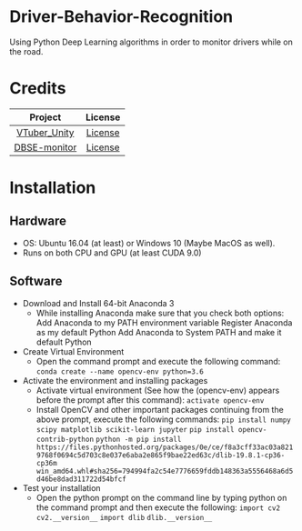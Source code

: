 # Driver-Behavior-Recognition

Using Python Deep Learning algorithms in order to monitor drivers while on the road.




# Credits 

| Project | License  | 
| :---:   | :-: | 
| [VTuber_Unity](https://github.com/kwea123/VTuber_Unity/tree/3becbfa73d424d565d2750b22139ea373381fc3b) | [License](https://github.com/kwea123/VTuber_Unity/tree/3becbfa73d424d565d2750b22139ea373381fc3b/licenses) |
| [DBSE-monitor](https://github.com/altaga/DBSE-monitor) | [License](https://github.com/altaga/DBSE-monitor/blob/master/LICENSE) |

# Installation

## Hardware
* OS: Ubuntu 16.04 (at least) or Windows 10 (Maybe MacOS as well).
* Runs on both CPU and GPU (at least CUDA 9.0)

## Software
* Download and Install 64-bit Anaconda 3
  * While installing Anaconda make sure that you check both options:
    Add Anaconda to my PATH environment variable
    Register Anaconda as my default Python
    Add Anaconda to System PATH and make it default Python
* Create Virtual Environment
  * Open the command prompt and execute the following command:
  `conda create --name opencv-env python=3.6`
* Activate the environment and installing packages
  * Activate virtual environment (See how the (opencv-env) appears before the prompt after this command): 
    `activate opencv-env`
  * Install OpenCV and other important packages continuing from the above prompt, execute the following commands:
    `pip install numpy scipy matplotlib scikit-learn jupyter`
    `pip install opencv-contrib-python`
    `python -m pip install https://files.pythonhosted.org/packages/0e/ce/f8a3cff33ac03a8219768f0694c5d703c8e037e6aba2e865f9bae22ed63c/dlib-19.8.1-cp36-cp36m win_amd64.whl#sha256=794994fa2c54e7776659fddb148363a5556468a6d5d46be8dad311722d54bfcf`
* Test your installation
  * Open the python prompt on the command line by typing python on the command prompt and then execute the following:
    `import cv2`
     `cv2.__version__`
     `import dlib`
     `dlib.__version__`

